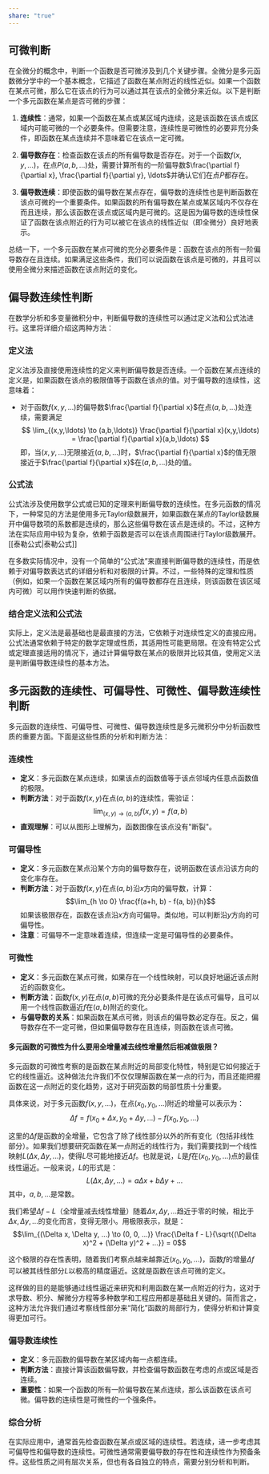 ```yaml
---
share: "true"
---
```

## 可微判断
在全微分的概念中，判断一个函数是否可微涉及到几个关键步骤。全微分是多元函数微分学中的一个基本概念，它描述了函数在某点附近的线性近似。如果一个函数在某点可微，那么它在该点的行为可以通过其在该点的全微分来近似。以下是判断一个多元函数在某点是否可微的步骤：

1. **连续性**：通常，如果一个函数在某点或某区域内连续，这是该函数在该点或区域内可能可微的一个必要条件。但需要注意，连续性是可微性的必要非充分条件，即函数在某点连续并不意味着它在该点一定可微。

2. **偏导数存在**：检查函数在该点的所有偏导数是否存在。对于一个函数$f(x, y, \ldots)$，在点$P(a, b, \ldots)$处，需要计算所有的一阶偏导数$\frac{\partial f}{\partial x}, \frac{\partial f}{\partial y}, \ldots$并确认它们在点$P$都存在。

3. **偏导数连续**：即使函数的偏导数在某点存在，偏导数的连续性也是判断函数在该点可微的一个重要条件。如果函数的所有偏导数在某点或某区域内不仅存在而且连续，那么该函数在该点或区域内是可微的。这是因为偏导数的连续性保证了函数在该点附近的行为可以被它在该点的线性近似（即全微分）良好地表示。

总结一下，一个多元函数在某点可微的充分必要条件是：函数在该点的所有一阶偏导数存在且连续。如果满足这些条件，我们可以说函数在该点是可微的，并且可以使用全微分来描述函数在该点附近的变化。

## 偏导数连续性判断
在数学分析和多变量微积分中，判断偏导数的连续性可以通过定义法和公式法进行。这里将详细介绍这两种方法：

### 定义法

定义法涉及直接使用连续性的定义来判断偏导数是否连续。一个函数在某点连续的定义是，如果函数在该点的极限值等于函数在该点的值。对于偏导数的连续性，这意味着：

- 对于函数$f(x, y, \ldots)$的偏导数$\frac{\partial f}{\partial x}$在点$(a, b, \ldots)$处连续，需要满足
$$
\lim_{(x,y,\ldots) \to (a,b,\ldots)} \frac{\partial f}{\partial x}(x,y,\ldots) = \frac{\partial f}{\partial x}(a,b,\ldots)
$$
即，当$(x, y, \ldots)$无限接近$(a, b, \ldots)$时，$\frac{\partial f}{\partial x}$的值无限接近于$\frac{\partial f}{\partial x}$在$(a, b, \ldots)$处的值。

### 公式法

公式法涉及使用数学公式或已知的定理来判断偏导数的连续性。在多元函数的情况下，一种常见的方法是使用多元Taylor级数展开，如果函数在某点的Taylor级数展开中偏导数项的系数都是连续的，那么这些偏导数在该点是连续的。不过，这种方法在实际应用中较为复杂，依赖于函数是否可以在该点周围进行Taylor级数展开。[[泰勒公式|泰勒公式]]

在多数实际情况中，没有一个简单的“公式法”来直接判断偏导数的连续性，而是依赖于对偏导数表达式的详细分析和对极限的计算。不过，一些特殊的定理和性质（例如，如果一个函数在某区域内所有的偏导数都存在且连续，则该函数在该区域内可微）可以用作快速判断的依据。

### 结合定义法和公式法

实际上，定义法是最基础也是最直接的方法，它依赖于对连续性定义的直接应用。公式法通常依赖于特定的数学定理或性质，其适用性可能更局限。在没有特定公式或定理直接适用的情况下，通过计算偏导数在某点的极限并比较其值，使用定义法是判断偏导数连续性的基本方法。


## 多元函数的连续性、可偏导性、可微性、偏导数连续性判断

多元函数的连续性、可偏导性、可微性、偏导数连续性是多元微积分中分析函数性质的重要方面。下面是这些性质的分析和判断方法：

### 连续性

- **定义**：多元函数在某点连续，如果该点的函数值等于该点邻域内任意点函数值的极限。
- **判断方法**：对于函数$f(x, y)$在点$(a, b)$的连续性，需验证：
  $$\lim_{(x,y) \to (a,b)} f(x,y) = f(a,b)$$
- **直观理解**：可以从图形上理解为，函数图像在该点没有"断裂"。

### 可偏导性

- **定义**：多元函数在某点沿某个方向的偏导数存在，说明函数在该点沿该方向的变化率存在。
- **判断方法**：对于函数$f(x, y)$在点$(a, b)$沿$x$方向的偏导数，计算：
  $$\lim_{h \to 0} \frac{f(a+h, b) - f(a, b)}{h}$$
  如果该极限存在，函数在该点沿$x$方向可偏导。类似地，可以判断沿$y$方向的可偏导性。
- **注意**：可偏导不一定意味着连续，但连续一定是可偏导性的必要条件。

### 可微性

- **定义**：多元函数在某点可微，如果存在一个线性映射，可以良好地逼近该点附近的函数变化。
- **判断方法**：函数$f(x, y)$在点$(a, b)$可微的充分必要条件是在该点可偏导，且可以用一个线性函数逼近$f$在$(a, b)$附近的变化。
- **与偏导数的关系**：如果函数在某点可微，则该点的偏导数必定存在。反之，偏导数存在不一定可微，但如果偏导数存在且连续，则函数在该点可微。
#### 多元函数的可微性为什么要用全增量减去线性增量然后相减做极限？
多元函数的可微性考察的是函数在某点附近的局部变化特性，特别是它如何接近于它的线性逼近。这种做法允许我们不仅仅理解函数在某一点的行为，而且还能把握函数在这一点附近的变化趋势，这对于研究函数的局部性质十分重要。

具体来说，对于多元函数$f(x, y, ...)$，在点$(x_0, y_0, ...)$附近的增量可以表示为：
$$\Delta f = f(x_0 + \Delta x, y_0 + \Delta y, ...) - f(x_0, y_0, ...)$$

这里的$\Delta f$是函数的全增量，它包含了除了线性部分以外的所有变化（包括非线性部分）。如果我们想要研究函数在某一点附近的线性行为，我们需要找到一个线性映射$L(\Delta x, \Delta y, ...)$，使得$L$尽可能地接近$\Delta f$。也就是说，$L$是$f$在$(x_0, y_0, ...)$点的最佳线性逼近。一般来说，$L$的形式是：
$$L(\Delta x, \Delta y, ...) = a\Delta x + b\Delta y + ...$$
其中，$a, b, ...$是常数。

我们希望$\Delta f - L$（全增量减去线性增量）随着$\Delta x, \Delta y, ...$趋近于零的时候，相比于$\Delta x, \Delta y, ...$的变化而言，变得无限小。用极限表示，就是：
$$\lim_{(\Delta x, \Delta y, ...) \to (0, 0, ...)} \frac{\Delta f - L}{\sqrt{(\Delta x)^2 + (\Delta y)^2 + ...}} = 0$$

这个极限的存在性表明，随着我们考察点越来越靠近$(x_0, y_0, ...)$，函数$f$的增量$\Delta f$可以被其线性部分$L$以极高的精度逼近。这就是函数在该点可微的定义。

这样做的目的是能够通过线性逼近来研究和利用函数在某一点附近的行为，这对于求导数、积分、解微分方程等多种数学和工程应用都是基础且关键的。简而言之，这种方法允许我们通过考察线性部分来“简化”函数的局部行为，使得分析和计算变得更加可行。
### 偏导数连续性

- **定义**：多元函数的偏导数在某区域内每一点都连续。
- **判断方法**：直接计算该函数偏导数，并检查偏导数函数在考虑的点或区域是否连续。
- **重要性**：如果一个函数的所有一阶偏导数在某点连续，那么该函数在该点可微。偏导数的连续性是可微性的一个强条件。

### 综合分析

在实际应用中，通常首先检查函数在某点或区域的连续性。若连续，进一步考虑其可偏导性和偏导数的连续性。可微性通常需要偏导数的存在性和连续性作为预备条件。这些性质之间有层次关系，但也有各自独立的特点，需要分别分析和判断。